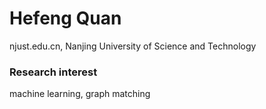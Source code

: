 # Hefeng Quan
njust.edu.cn, Nanjing University of Science and Technology

### Research interest
machine learning, graph matching

